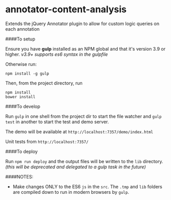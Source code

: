 # annotator-content-analysis
Extends the jQuery Annotator plugin to allow for custom logic queries on each annotation

####To setup

Ensure you have **gulp** installed as an NPM global and that it's version 3.9 or higher. *v3.9+ supports es6 syntax in the gulpfile*

Otherwise run:

```
npm install -g gulp
```

Then, from the project directory, run

```
npm install
bower install
```

####To develop

Run `gulp` in one shell from the project dir to start the file watcher and `gulp test` in another to start the test and demo server.

The demo will be available at `http://localhost:7357/demo/index.html`

Unit tests from `http://localhost:7357/`

####To deploy

Run `npm run deploy` and the output files will be written to the `lib` directory. *(this will be deprecated and delegated to a gulp task in the future)*

####NOTES:
* Make changes ONLY to the ES6 `js` in the `src`. The `.tmp` and `lib` folders are compiled down to run in modern browsers by `gulp`.

